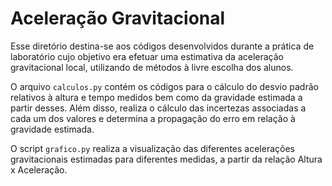 # Aceleração Gravitacional

Esse diretório destina-se aos códigos desenvolvidos durante a prática de laboratório cujo objetivo era efetuar uma estimativa da aceleração gravitacional local, utilizando de métodos à livre escolha dos alunos.

O arquivo `calculos.py` contém os códigos para o cálculo do desvio padrão relativos à altura e tempo medidos bem como da gravidade estimada a partir desses. Além disso, realiza o cálculo das incertezas associadas a cada um dos valores e determina a propagação do erro em relação à gravidade estimada.

O script `grafico.py` realiza a visualização das diferentes acelerações gravitacionais estimadas para diferentes medidas, a partir da relação Altura x Aceleração.